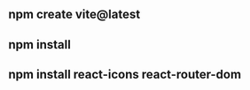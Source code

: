 
## npm create vite@latest ##
## npm install ##
## npm install react-icons react-router-dom ##
####
